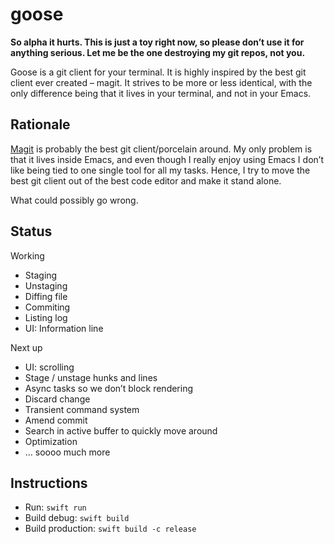 # goose

**So alpha it hurts. This is just a toy right now, so please don’t use it for anything serious. Let me be the one destroying my
git repos, not you.**

Goose is a git client for your terminal. It is highly inspired by the best git client ever created – magit. It strives to be more
or less identical, with the only difference being that it lives in your terminal, and not in your Emacs.

## Rationale
[Magit](https://magit.vc) is probably the best git client/porcelain around. My only problem is that it lives inside Emacs,
and even though I really enjoy using Emacs I don’t like being tied to one single tool for all my tasks. Hence, I try to move
the best git client out of the best code editor and make it stand alone.

What could possibly go wrong.

## Status

Working
- Staging
- Unstaging
- Diffing file
- Commiting
- Listing log
- UI: Information line

Next up
- UI: scrolling
- Stage / unstage hunks and lines
- Async tasks so we don’t block rendering
- Discard change
- Transient command system
- Amend commit
- Search in active buffer to quickly move around
- Optimization
- ... soooo much more

## Instructions

- Run: `swift run`
- Build debug: `swift build`
- Build production: `swift build -c release`
